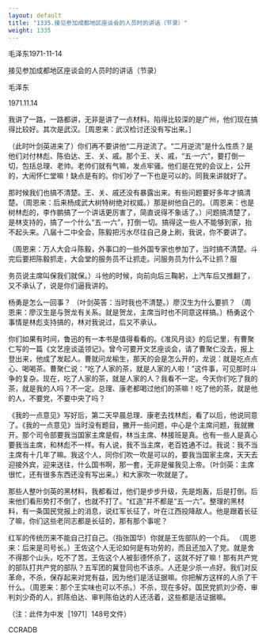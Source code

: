 ```yaml
---
layout: default
title: "1335.接见参加成都地区座谈会的人员时的讲话（节录）"
weight: 1335
---
```


毛泽东1971-11-14

接见参加成都地区座谈会的人员时的讲话（节录）

毛泽东

1971.11.14

我讲了一路，一路都讲，无非是讲了一点材料。陷得比较深的是广州，他们现在搞得比较好。其次是武汉。［周恩来：武汉检讨还没有写出来。］

（此时叶剑英进来了）你们再不要讲他“二月逆流了。“二月逆流”是什么性质？是他们对付林彪、陈伯达、王、关、戚。那个王、关、戚，“五·一六”，要打倒一切，包括总理、老帅。老帅们就有气嘛，发点牢骚。他们是在党的会议上，公开的，大闹怀仁堂嘛！缺点是有的。你们吵了一下也是可以的。同我来讲就好了。

那时候我们也搞不清楚。王、关、戚还没有暴露出来。有些问题要好多年才搞清楚。（周恩来：后来杨成武大树特树绝对权威。）那是树他自己的。（周恩来：也是树林彪的，李作鹏搞了一个讲话更厉害了，简直说得不象话了。）问题搞清楚了，是林支持的，搞了一个什么“五·一六”，打倒一切。搞得这一些人不能够到家，抬不起头来。八届十二中全会，陈毅把污水尽往自己身上刷，我说，你不要讲了。

（周恩来：万人大会斗陈毅，外事口的一些外国专家也参加了，当时搞不清楚。斗完后要把陈毅抓走，大会堂的服务员不让抓走。问服务员为什么不让抓？服

务员说主席叫保我们就保。）斗他的时候，向前向后三鞠躬，上汽车后又推翻了，又不承认了，说是你们逼我讲的。

杨勇是怎么一回事？ （叶剑英答：当时我也不清楚。）廖汉生为什么要抓？ （周恩来：廖汉生是与贺龙有关系。就是贺龙，主席当时也不同意这样搞。）杨勇这个事情是林彪支持搞的，林对我说过，后又不承认。

你们如果有时间，鲁迅的有一本书是值得看看的。《准风月谈》的后记里，有曹聚仁写的一篇《文艺座谈遥领记》。曾今可要开文艺座谈会，请了曹聚仁没去，报上登出来，他成了发起人。曹就问龙榆生，那天的会是怎么开的，龙说：就是吃点点心、喝喝茶。曹聚仁说：“吃了人家的茶，就是人家的人啦！”这件事，可见那时斗争的复杂。现在，吃了人家的茶，就是人家的人？我看不一定。今天你们吃了我的茶，就是我的人吗？不一定。总理、康老都喝过他们的茶嘛！吃了他的茶，就是他的人，不要党，不要中央了吗？

《我的一点意见》写好后，第二天早晨总理、康老去找林彪，看了以后，他说同意了。《我的一点意见》当时没有题目，撇开一些问题，中心是个主席问题，我就撇开。那个司令部要我当国家主席是假，林当主席、林接班是真。也有一些人是真心要我当主席，和林彪不一样。有人说，我不当主席，老百姓通不过。我说：我不当主席有十几年了嘛。我这个人，同你们吹一吹是可以的，要我当国家主席，天天去迎接外宾，迎来送往，什么国书啊，那一套，无非是催我见上帝。（叶剑英：主席很忙，还有很多东西还没有写出来。）和大家吹一吹就是了。

那些人整叶剑英的黑材料，我都看过，他们是步步升级，先是炮轰，后是打倒。后来他们看形势打不倒了，也就不打了。“红造”并不都是“五·一六”。整理的黑材料，有一条国民党报上的消息，说红军长征了，叶在江西投降敌人。他是跟着长征了嘛，你们这些老同志都是长征的，那有那个事呢？

红军的传统历来不能自己打自己。（指张国华）你就是王佐部队的一个兵。 （周恩来：后来是司号长。）王佐这个人无论如何是有功劳的，而且还加入了党。就是舍不得那个山头，吃不了苦。王佐这个人被彭德怀杀了，这就不好了嘛！那有共产党的部队打共产党的部队？五军团的冀登同也不该杀。人还是少杀一点好。我们对反革命，不杀，保存起来对党有益，因为他们是活证据嘛。你把解方这样的人杀了干什么。（周恩来：那个王实味也可以不杀。）不杀，现在多好。国民党抓刘少奇、审判刘少奇的人，抓陈伯达、审判陈伯达的人还活着，这些都是活证据嘛。

（注：此件为中发［1971］148号文件）

CCRADB

